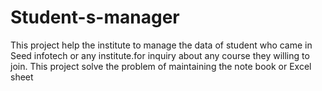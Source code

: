 # Student-s-manager

This project help the institute to manage the data of student who came in Seed infotech or any
institute.for inquiry about any course they willing to join. This project solve the problem of maintaining
the note book or Excel sheet
